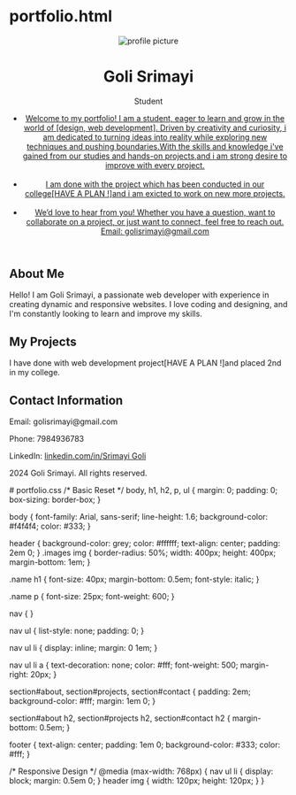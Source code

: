 # portfolio.html
<!DOCTYPE html>
<html lang="en">
<head>
    <meta charset="UTF-8">
    <meta name="viewport" content="width=device-width, initial-scale=1.0">
    <title>Personal Portfolio</title>
    <link rel="stylesheet" href="task2.css">
</head>
<body>
    <header>
        <div class="images">
           <img src="C:\Users\golis\Downloads\Businesswoman posing in the city with arms crossed _ Premium AI-generated image.jpg" alt="profile picture">
        </div>
        <div class="name">
            <h1>Goli Srimayi</h1>
            <p>Student</p>
            <nav>
                <ul>
                    <li><a href="#">Welcome to my portfolio! I am a student, eager to learn and grow in the world of [design, web development]. Driven by creativity and curiosity, 
                    i am dedicated to turning ideas into reality while exploring new techniques and pushing boundaries.With the skills and knowledge i've gained from our studies and hands-on projects,and i am strong desire to improve with every project.</a></li>
                    <br>
                    <li><a href="#">I am done with the project which has been conducted in our college[HAVE A PLAN !]and i am exicted to work on new more projects.</a></li>
                    <br>
                    <li><a href="#">We’d love to hear from you! Whether you have a question, want to collaborate on a project, or just want to connect, feel free to reach out.
                        <br>
                        Email: golisrimayi@gmail.com
                    </a></li>
                </ul>
            </nav>
        </div>
    </header>
   <section id="about">
        <h2>About Me</h2>
        <p>Hello! I am Goli Srimayi, a passionate web developer with experience in creating dynamic and responsive websites. I love coding and designing, and I'm constantly looking to learn and improve my skills.</p>
   </section>
    <section id="projects">
        <h2>My Projects</h2>
        <p>I have done with web development project[HAVE A PLAN !]and placed 2nd in my college.</p>
    </section>   
    <section id="contact">
        <h2>Contact Information</h2>
        <p>Email: golisrimayi@gmail.com</p>
        <p>Phone: 7984936783</p>
        <p>LinkedIn: <a href="https://www.linkedin.com/in/srimayi-goli-075a35306?utm_source=share&utm_campaign=share_via&utm_content=profile&utm_medium=android_app" target="_blank">linkedin.com/in/Srimayi Goli</a></p>
    </section> 
    <footer>
        <p> 2024 Goli Srimayi. All rights reserved.</p>
    </footer>
</body>
</html>
# portfolio.css
/* Basic Reset */
body, h1, h2, p, ul {
    margin: 0;
    padding: 0;
    box-sizing: border-box;
}

body {
    font-family: Arial, sans-serif;
    line-height: 1.6;
    background-color: #f4f4f4;
    color: #333;
}

header {
    background-color: grey;
    color: #ffffff;
    text-align: center;
    padding: 2em 0;
}
 .images img {
    border-radius: 50%;
    width: 400px;
    height: 400px;
    margin-bottom: 1em;
}

.name h1 {
    font-size: 40px;
    margin-bottom: 0.5em;
    font-style: italic;
}

.name p {
    font-size: 25px;
    font-weight: 600;
}

nav {
}

nav ul {
    list-style: none;
    padding: 0;
}

nav ul li {
    display: inline;
    margin: 0 1em;
}

nav ul li a {
    text-decoration: none;
    color: #fff;
    font-weight: 500;
    margin-right: 20px;
}

section#about, section#projects, section#contact {
    padding: 2em;
    background-color: #fff;
    margin: 1em 0;
}

section#about h2, section#projects h2, section#contact h2 {
    margin-bottom: 0.5em;
}

footer {
    text-align: center;
    padding: 1em 0;
    background-color: #333;
    color: #fff;
}

/* Responsive Design */
@media (max-width: 768px) {
    nav ul li {
        display: block;
        margin: 0.5em 0;
    }
    header img {
        width: 120px;
        height: 120px;
    }
}

